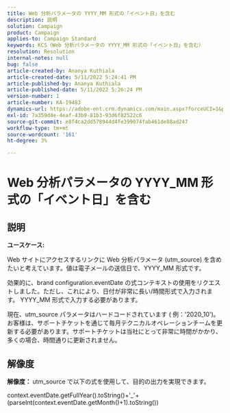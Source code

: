 ```yaml
---
title: Web 分析パラメータの YYYY_MM 形式の「イベント日」を含む
description: 説明
solution: Campaign
product: Campaign
applies-to: Campaign Standard
keywords: KCS（Web 分析パラメータの YYYY_MM 形式の「イベント日」を含む）
resolution: Resolution
internal-notes: null
bug: false
article-created-by: Ananya Kuthiala
article-created-date: 5/11/2022 5:24:41 PM
article-published-by: Ananya Kuthiala
article-published-date: 5/11/2022 5:26:24 PM
version-number: 1
article-number: KA-19483
dynamics-url: https://adobe-ent.crm.dynamics.com/main.aspx?forceUCI=1&pagetype=entityrecord&etn=knowledgearticle&id=78f18337-4fd1-ec11-a7b5-0022480a8e40
exl-id: 7a359d4e-4eaf-43b9-81b3-93d6f82522c6
source-git-commit: e8f4ca2dd578944d4fe399074fab461de88ad247
workflow-type: tm+mt
source-wordcount: '161'
ht-degree: 3%

---
```


# Web 分析パラメータの YYYY_MM 形式の「イベント日」を含む

## 説明


<b>ユースケース:</b>

Web サイトにアクセスするリンクに Web 分析パラメータ (utm_source) を含めたいと考えています。値は電子メールの送信日で、YYYY_MM 形式です。

効果的に、brand configuration.eventDate の式コンテキストの使用をリクエストしました。ただし、これにより、日付が非常に長い/時間形式で入力されます。 YYYY_MM 形式で入力する必要があります。

現在、utm_source パラメータはハードコードされています ( 例：&#39;2020_10&#39;)。 お客様は、サポートチケットを通じて毎月テクニカルオペレーションチームを更新する必要があります。サポートチケットは当社にとって非常に時間がかかり、多くの場合、時間通りに更新されません。


## 解像度


<b>解像度： </b>utm_source で以下の式を使用して、目的の出力を実現できます。

context.eventDate.getFullYear().toString()+&#39;_&#39;+(parseInt(context.eventDate.getMonth()+1).toString())

